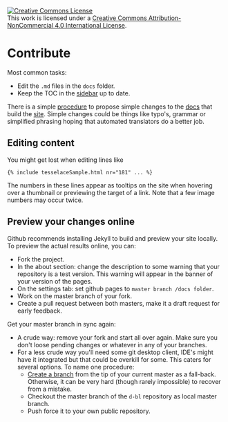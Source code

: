 <a rel="license" href="http://creativecommons.org/licenses/by-nc/4.0/"><img alt="Creative Commons License" style="border-width:0" src="https://i.creativecommons.org/l/by-nc/4.0/88x31.png" /></a><br />This work is licensed under a <a rel="license" href="http://creativecommons.org/licenses/by-nc/4.0/">Creative Commons Attribution-NonCommercial 4.0 International License</a>.

Contribute
==========

Most common tasks:
* Edit the `.md` files in the `docs` folder.
* Keep the TOC in the [sidebar] up to date.

There is a simple [procedure] to propose simple changes to the [docs] that build the [site].
Simple changes could be things like typo's, grammar or
simplified phrasing hoping that automated translators do a better job.

[procedure]: https://help.github.com/articles/editing-files-in-another-user-s-repository/
[docs]: https://github.com/d-bl/tesselace-to-gf/tree/master/docs
[sidebar]: https://github.com/d-bl/tesselace-to-gf/tree/master/docs/_includes/Sidebar.html
[site]: https://d-bl.github.io/tesselace-to-gf/

Editing content
------------
You might get lost when editing lines like 

    {% include tesselaceSample.html nr="181" ... %}

The numbers in these lines appear as tooltips on the site when hovering over a thumbnail
or previewing the target of a link.
Note that a few image numbers may occur twice.

Preview your changes online
---------------------------

Github recommends installing Jekyll to build and preview your site locally. 
To preview the actual results online, you can:
 
* Fork the project.
* In the about section: change the description to some warning that your repository is a test version.
  This warning will appear in the banner of your version of the pages.
* On the settings tab: set github pages to `master branch /docs folder`.
* Work on the master branch of your fork.
* Create a pull request between both masters, make it a draft request for early feedback.

Get your master branch in sync again:

* A crude way: remove your fork and start all over again.
  Make sure you don't loose pending changes or whatever in any of your branches.
* For a less crude way you'll need some git desktop client,
  IDE's might have it integrated but that could be overkill for some. 
  This caters for several options. To name one procedure: 
  * [Create a branch](https://www.wikihow.com/Create-a-Branch-on-GitHub)
    from the tip of your current master as a fall-back.
    Otherwise, it can be very hard (though rarely impossible) to recover from a mistake.
  * Checkout the master branch of the `d-bl` repository as local master branch.
  * Push force it to your own public repository.
